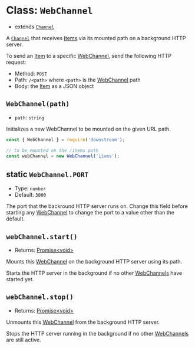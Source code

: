 # Class: `WebChannel`

- extends [`Channel`](./channel.md)

A [`Channel`](./channel.md) that receives [Items](../item.md) via its mounted path on a background HTTP server.

To send an [Item](../item.md) to a specific [WebChannel](#class-webchannel), send the following HTTP request:
  - Method: `POST`
  - Path: `/<path>` where `<path>` is the [WebChannel](#class-webchannel) path
  - Body: the [Item](../item.md) as a JSON object

## `WebChannel(path)`

- `path`: `string`

Initializes a new WebChannel to be mounted on the given URL path.

```javascript
const { WebChannel } = require('downstream');

// to be mounted on the /items path
const webChannel = new WebChannel('items');
```

## static `WebChannel.PORT`
- Type: `number`
- Default: `3000`

The port that the backround HTTP server runs on. Change this field before starting any [WebChannel](#class-webchannel) to change the port to a value other than the default.

## `webChannel.start()`
- Returns: [Promise\<void\>](https://developer.mozilla.org/en-US/docs/Web/JavaScript/Reference/Global_Objects/Promise)

Mounts this [WebChannel](#class-webchannel) on the background HTTP server using its path.

Starts the HTTP server in the background if no other [WebChannels](#class-webchannel) have started yet.

## `webChannel.stop()`
- Returns: [Promise\<void\>](https://developer.mozilla.org/en-US/docs/Web/JavaScript/Reference/Global_Objects/Promise)

Unmounts this [WebChannel](#class-webchannel) from the background HTTP server.

Stops the HTTP server running in the background if no other [WebChannels](#class-webchannel) are still active.
